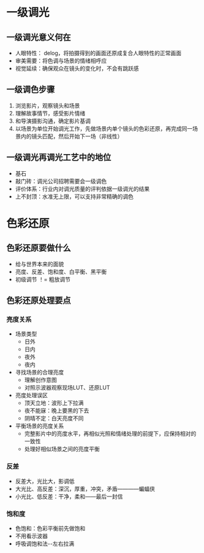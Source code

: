 # 一级调光

## 一级调光意义何在

- 人眼特性： delog，将拍摄得到的画面还原成复合人眼特性的正常画面
- 审美需要：将色调与场景的情绪相呼应
- 视觉延续：确保观众在镜头的变化时，不会有跳跃感

## 一级调色步骤

1. 浏览影片，观察镜头和场景
2. 理解故事情节，感受影片情绪
3. 和导演摄影沟通，确定影片基调
4. 以场景为单位开始调光工作，先做场景内单个镜头的色彩还原，再完成同一场景内的镜头匹配，然后开始下一场（非线性）

## 一级调光再调光工艺中的地位

- 基石
- 敲门砖：调光公司招聘需要会一级调色
- 评价体系：行业内对调光质量的评判依据一级调光的结果
- 上不封顶：水准无上限，可以支持非常精确的调色

# 色彩还原

## 色彩还原要做什么

- 给与世界本来的面貌
- 亮度、反差、饱和度、白平衡、黑平衡
- 初级调节 ！= 粗放调节
  
## 色彩还原处理要点

### 亮度关系

- 场景类型
  - 日外
  - 日内
  - 夜外
  - 夜内
- 寻找场景的合理亮度
  - 理解创作意图
  - 对照示波器观察现场LUT、还原LUT
- 亮度处理误区
  - 顶天立地：波形上下拉满
  - 夜不能寐：晚上要黑的下去
  - 阴晴不定：白天亮度不同
- 平衡场景的亮度关系
  - 完整影片中的亮度水平，再相似光照和情绪处理的前提下，应保持相对的一致性
  - 处理好相似场景之间的亮度平衡

### 反差

- 反差大，光比大，影调低
- 大光比、高反差：深沉，厚重，冲突，矛盾————蝙蝠侠
- 小光比、低反差：干净，柔和——最后一封信

### 饱和度

- 色饱和：色彩平衡前先做饱和
- 不用看示波器
- 呼吸调饱和法--左右拉满